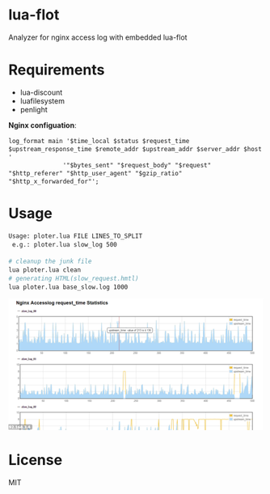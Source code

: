 # lua-flot
Analyzer for nginx access log with embedded lua-flot

# Requirements

- lua-discount
- luafilesystem
- penlight

**Nginx configuation**:

```
log_format main '$time_local $status $request_time $upstream_response_time $remote_addr $upstream_addr $server_addr $host '
               '"$bytes_sent" "$request_body" "$request" "$http_referer" "$http_user_agent" "$gzip_ratio" "$http_x_forwarded_for"';
```

# Usage

```bash
Usage: ploter.lua FILE LINES_TO_SPLIT
 e.g.: ploter.lua slow_log 500

# cleanup the junk file
lua ploter.lua clean
# generating HTML(slow_request.hmtl)
lua ploter.lua base_slow.log 1000
```

![image](https://github.com/ms2008/lua-flot/raw/master/sample.png)

# License
MIT

